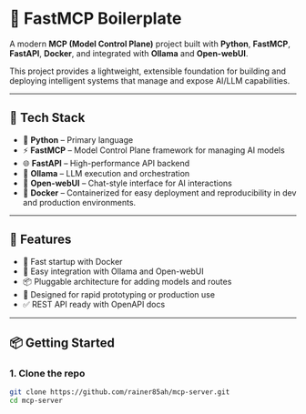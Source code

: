 # 🚀 FastMCP Boilerplate

A modern **MCP (Model Control Plane)** project built with **Python**, **FastMCP**, **FastAPI**, **Docker**, and integrated with **Ollama** and **Open-webUI**.

This project provides a lightweight, extensible foundation for building and deploying intelligent systems that manage and expose AI/LLM capabilities.

---

## 🔧 Tech Stack

- 🐍 **Python** – Primary language
- ⚡ **FastMCP** – Model Control Plane framework for managing AI models
- 🌐 **FastAPI** – High-performance API backend
- 🧠 **Ollama** – LLM execution and orchestration
- 🧩 **Open-webUI** – Chat-style interface for AI interactions
- 🐳 **Docker** – Containerized for easy deployment and reproducibility in dev and production environments.

---

## 🧱 Features

- 🚀 Fast startup with Docker
- 🔌 Easy integration with Ollama and Open-webUI
- 📦 Pluggable architecture for adding models and routes
- 🎯 Designed for rapid prototyping or production use
- ✅ REST API ready with OpenAPI docs

---

## 📦 Getting Started

### 1. Clone the repo

```bash
git clone https://github.com/rainer85ah/mcp-server.git
cd mcp-server
